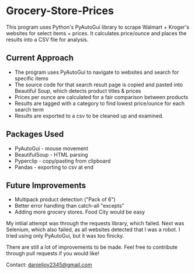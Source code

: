 # Grocery-Store-Prices

This program uses Python's PyAutoGui library to scrape Walmart + Kroger's websites for select items + prices. It calculates price/ounce and places the results into a CSV file for analysis.

## Current Approach
- The program uses PyAutoGui to navigate to websites and search for specific items
- The source code for that search result page is copied and pasted into Beautiful Soup, which detects product titles & prices
- Prices per ounce are calculated for a fair comparison between products
- Results are tagged with a category to find lowest price/ounce for each search term
- Results are exported to a csv to be cleaned up and examined.

## Packages Used
- PyAutoGui - mouse movement
- BeautifulSoup - HTML parsing
- Pyperclip - copy/pasting from clipboard
- Pandas - exporting to csv at end

## Future Improvements
- Multipack product detection ("Pack of 6")
- Better error handling than catch-all "excepts"
- Adding more grocery stores. Food City would be easy

My intiial attempt was through the requests library, which failed. Next was Selenium, which also failed, as all websites detected that I was a robot. I tried using only PyAutoGui, but it was too finicky.

There are still a lot of improvements to be made. Feel free to contribute through pull requests if you would like!

Contact: danieljoy2345@gmail.com

